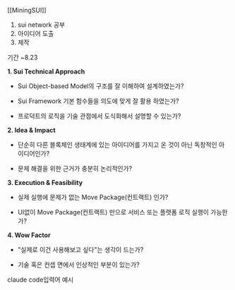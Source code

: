 

[[MiningSUI]]

1. sui network 공부
2. 아이디어 도출
3. 제작

기간 ~8.23

​**1. Sui Technical Approach**

- ​Sui Object-based Model의 구조를 잘 이해하여 설계하였는가?
    
- ​Sui Framework 기본 함수들을 의도에 맞게 잘 활용 하였는가?
    
- ​프로덕트의 로직을 기술 관점에서 도식화해서 설명할 수 있는가?
    

​**2. Idea & Impact**

- ​단순히 다른 블록체인 생태계에 있는 아이디어를 가지고 온 것이 아닌 독창적인 아이디어인가?
    
- ​문제 해결을 위한 근거가 충분히 논리적인가?
    

​**3. Execution & Feasibility**

- ​실제 실행에 문제가 없는 Move Package(컨트랙트) 인가?
    
- ​UI없이 Move Package(컨트랙트) 만으로 서비스 또는 플랫폼 로직 실행이 가능한가?
    

​**4. Wow Factor**

- ​"실제로 이건 사용해보고 싶다"는 생각이 드는가?
    
- ​기술 혹은 컨셉 면에서 인상적인 부분이 있는가?


claude code입력어 예시


